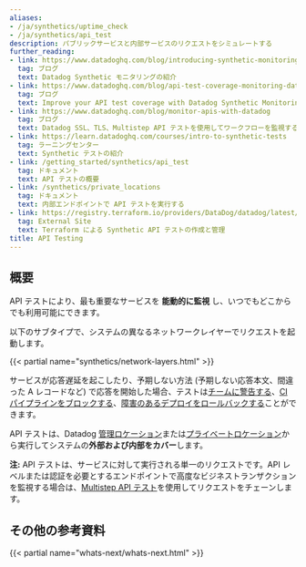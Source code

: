 ```yaml
---
aliases:
- /ja/synthetics/uptime_check
- /ja/synthetics/api_test
description: パブリックサービスと内部サービスのリクエストをシミュレートする
further_reading:
- link: https://www.datadoghq.com/blog/introducing-synthetic-monitoring/
  tag: ブログ
  text: Datadog Synthetic モニタリングの紹介
- link: https://www.datadoghq.com/blog/api-test-coverage-monitoring-datadog-synthetics/
  tag: ブログ
  text: Improve your API test coverage with Datadog Synthetic Monitoring
- link: https://www.datadoghq.com/blog/monitor-apis-with-datadog
  tag: ブログ
  text: Datadog SSL、TLS、Multistep API テストを使用してワークフローを監視する
- link: https://learn.datadoghq.com/courses/intro-to-synthetic-tests
  tag: ラーニングセンター
  text: Synthetic テストの紹介
- link: /getting_started/synthetics/api_test
  tag: ドキュメント
  text: API テストの概要
- link: /synthetics/private_locations
  tag: ドキュメント
  text: 内部エンドポイントで API テストを実行する
- link: https://registry.terraform.io/providers/DataDog/datadog/latest/docs/resources/synthetics_test
  tag: External Site
  text: Terraform による Synthetic API テストの作成と管理
title: API Testing
---
```


## 概要

API テストにより、最も重要なサービスを **能動的に監視** し、いつでもどこからでも利用可能にできます。

以下のサブタイプで、システムの異なるネットワークレイヤーでリクエストを起動します。

{{< partial name="synthetics/network-layers.html" >}}

サービスが応答遅延を起こしたり、予期しない方法 (予期しない応答本文、間違った A レコードなど) で応答を開始した場合、テストは[チームに警告する][1]、[CI パイプラインをブロックする][2]、[障害のあるデプロイをロールバックする][2]ことができます。

API テストは、Datadog [管理ロケーション][3]または[プライベートロケーション][4]から実行してシステムの**外部および内部をカバー**します。

**注:** API テストは、サービスに対して実行される単一のリクエストです。API レベルまたは認証を必要とするエンドポイントで高度なビジネストランザクションを監視する場合は、[Multistep API テスト][5]を使用してリクエストをチェーンします。

## その他の参考資料

{{< partial name="whats-next/whats-next.html" >}}

[1]: /ja/synthetics/api_tests/http_tests?tab=requestoptions#configure-the-test-monitor
[2]: /ja/continuous_testing/cicd_integrations
[3]: /ja/synthetics/api_tests/http_tests/#select-locations
[4]: /ja/synthetics/private_locations
[5]: /ja/synthetics/multistep/

